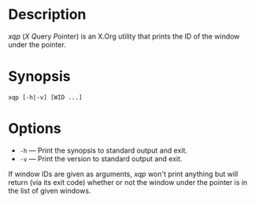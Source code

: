 # Description

*xqp* (*X* *Q*uery *P*ointer) is an X.Org utility that prints the ID of the window under the pointer.

# Synopsis

    xqp [-h|-v] [WID ...]

# Options

- `-h` — Print the synopsis to standard output and exit.
- `-v` — Print the version to standard output and exit.

If window IDs are given as arguments, *xqp* won't print anything but will return (via its exit code) whether or not the window under the pointer is in the list of given windows.
